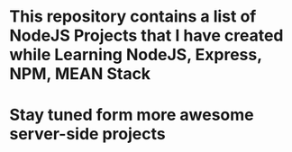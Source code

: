 #  This repository contains a list of NodeJS Projects that I have created while Learning NodeJS, Express, NPM, MEAN Stack
#  Stay tuned form more awesome server-side projects
